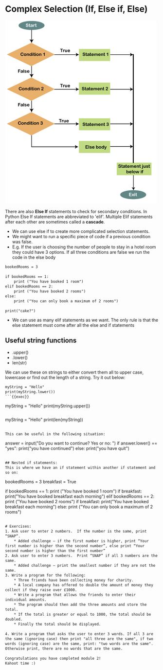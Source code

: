 # Complex Selection (If, Else if, Else)

![arduino-if-else-and-else-if2.png](assets/arduino-if-else-and-else-if2.png)

There are also **Else If** statements to check for secondary conditions. In Python Else If statements are abbreviated to 'elif'. Multiple Elif statements after each other are sometimes called a **cascade**.


* We can use else if to create more complicated selection statements.
* We might want to run a specific piece of code if a previous condition was false.
* E.g. If the user is choosing the number of people to stay in a hotel room they could have 3 options. If all three conditions are false we run the code in the else body

```
bookedRooms = 3

if bookedRooms == 1:
    print ("You have booked 1 room")
elif bookedRooms == 2:
    print ("You have booked 2 rooms")
else:
    print ("You can only book a maximum of 2 rooms")
    
print("cake?")
```

* We can use as many elif statements as we want. The only rule is that the else statement must come after all the else and if statements

## Useful string functions
* .upper()
* .lower()
* len(str)

We can use these on strings to either convert them all to upper case, lowercase or find out the length of a string. Try it out below:
```
myString = "Hello"
print(myString.lower())
```{{exec}}

```
myString = "Hello"
print(myString.upper())
```{{exec}}

```
myString = "Hello"
print(len(myString))
```{{exec}}

This can be useful in the following situation:
```
answer = input("Do you want to continue? Yes or no: ")
if answer.lower() == "yes":
    print("you have continued")
else:
    print("you have quit")
```

## Nested if statements:
This is where we have an if statement within another if statement and so on:

```
bookedRooms = 3
breakfast = True

if bookedRooms == 1:
    print ("You have booked 1 room")
    if breakfast:
        print("You have booked breakfast each morning")
elif bookedRooms == 2:
    print ("You have booked 2 rooms")
    if breakfast:
        print("You have booked breakfast each morning")
else:
    print ("You can only book a maximum of 2 rooms")
```

# Exercises:
1. Ask user to enter 2 numbers.  If the number is the same, print “SNAP”. 
    * Added challenge – if the first number is higher, print “Your first number is higher than the second number”, else print “Your second number is higher than the first number”
2. Ask user to enter 3 numbers.  Print “SNAP” if all 3 numbers are the same.
    * Added challenge – print the smallest number if they are not the same. 
3. Write a program for the following:  
    * Three friends have been collecting money for charity.
    * A local company has offered to double the amount of money they collect if they raise over £1000.
    * Write a program that allows the friends to enter their individual amounts.
    * The program should then add the three amounts and store the total.
    * If the total is greater or equal to 1000, the total should be doubled.
    * Finally the total should be displayed.

4. Write a program that asks the user to enter 3 words. If all 3 are the same (ignoring case) then print "all three are the same", if two words (ignoring case) are the same, print: "two words are the same". Otherwise print, there are no words that are the same.

Congratulations you have completed module 2!  
Kahoot time :)